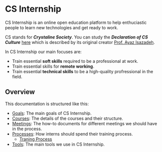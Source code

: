 # CS Internship

CS Internship is an online open education platform to help enthuciastic people to learn new technologies and get ready to work.

CS stands for ***Crystaline Society***. You can study the ***Declaration of CS Culture*** [here](http://isazadeh.net/ayaz/CsCulture.htm) which is described by its original creator [Prof. Ayaz Isazadeh](http://http://isazadeh.net/ayaz).

In CS Internship our main focuses are:
 - Train essential **soft skills** required to be a professional at work.
 - Train essential skills for **remote working**.
 - Train essential **technical skills** to be a high-quality profressional in the field.


## Overview
This documentation is structured like this:
- [Goals](/goals.md): The main goals of CS Internship.
- [Courses](/courses/readme.md): The details of the courses and their structure.
- [Meetings](/meetings/readme.md): The how-to documents for different meetings we should have in the process.
- [Processes](/processes/readme.md): How interns should spend their training process.
  - [Traning Process](/processes/process-training.md)
- [Tools](/tools.md): The main tools we use in CS Internship.

